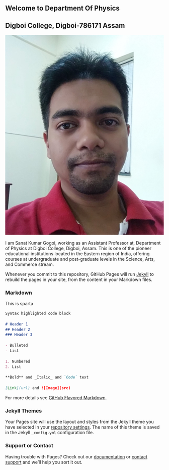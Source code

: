 ## Welcome to Department Of Physics
## Digboi College, Digboi-786171 Assam
![pic_profile](https://github.com/sanatgogoi/digboi_college_physics_sanat_profile/blob/main/doc/image/IMG_20181216_151920.jpg)

I am Sanat Kumar Gogoi, working as an Assistant Professor at, Department of Physics at Digboi College, Digboi, Assam. This is one of the pioneer educational institutions located in the Eastern region of India, offering courses at undergraduate and post-graduate levels in the Science, Arts, and Commerce stream. 

Whenever you commit to this repository, GitHub Pages will run [Jekyll](https://jekyllrb.com/) to rebuild the pages in your site, from the content in your Markdown files.

### Markdown

This is sparta

```markdown
Syntax highlighted code block

# Header 1
## Header 2
### Header 3

- Bulleted
- List

1. Numbered
2. List

**Bold** and _Italic_ and `Code` text

[Link](url) and ![Image](src)
```

For more details see [GitHub Flavored Markdown](https://guides.github.com/features/mastering-markdown/).

### Jekyll Themes

Your Pages site will use the layout and styles from the Jekyll theme you have selected in your [repository settings](https://github.com/sanatgogoi/digboi_college_physics_sanat_profile/settings/pages). The name of this theme is saved in the Jekyll `_config.yml` configuration file.

### Support or Contact

Having trouble with Pages? Check out our [documentation](https://docs.github.com/categories/github-pages-basics/) or [contact support](https://support.github.com/contact) and we’ll help you sort it out.
